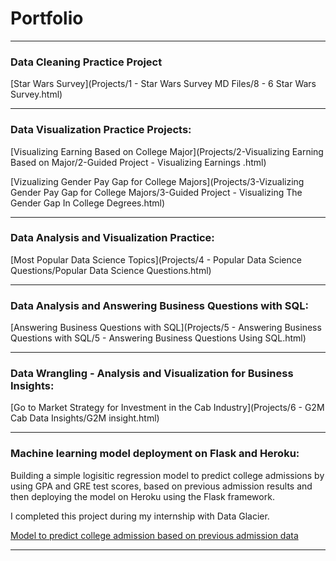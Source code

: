 # Portfolio

---

### Data Cleaning Practice Project

[Star Wars Survey](Projects/1 - Star Wars Survey MD Files/8 - 6 Star Wars Survey.html)

---
### Data Visualization Practice Projects: 

[Visualizing Earning Based on College Major](Projects/2-Visualizing Earning Based on Major/2-Guided Project - Visualizing Earnings .html)

[Vizualizing Gender Pay Gap for College Majors](Projects/3-Vizualizing Gender Pay Gap for College Majors/3-Guided Project - Visualizing The Gender Gap In College Degrees.html)

---
### Data Analysis and Visualization Practice:

[Most Popular Data Science Topics](Projects/4 - Popular Data Science Questions/Popular Data Science Questions.html)

---

### Data Analysis and Answering Business Questions with SQL:

[Answering Business Questions with SQL](Projects/5 - Answering Business Questions with SQL/5 - Answering Business Questions Using SQL.html)

---
### Data Wrangling - Analysis and Visualization for Business Insights:

[Go to Market Strategy for Investment in the Cab Industry](Projects/6 - G2M Cab Data Insights/G2M insight.html)

---

### Machine learning model deployment on Flask and Heroku:

Building a simple logisitic regression model to predict college admissions by using GPA and GRE test scores, based on previous admission results and then deploying the model on Heroku using the Flask framework. 

I completed this project during my internship with Data Glacier.

[Model to predict college admission based on previous admission data](https://university-admission-app.herokuapp.com/)

---
